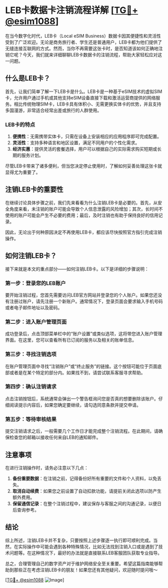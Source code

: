 # LEB卡数据卡注销流程详解 [[TG💪+ @esim1088](https://t.me/s/esim1088)]

在当今数字化时代，LEB卡（Local eSIM Business）数据卡因其便捷性和灵活性受到了广泛欢迎。无论是商务旅行者、学生还是普通用户，LEB卡都为他们提供了无缝连接互联网的方式。然而，当你不再需要这张卡时，是否知道该如何正确地注销它呢？今天，我们就来详细聊聊LEB卡数据卡的注销流程，帮助大家轻松应对这一问题。

## 什么是LEB卡？

首先，让我们简单了解一下LEB卡是什么。LEB卡是一种基于eSIM技术的虚拟SIM卡，允许用户通过手机或其他支持eSIM设备直接下载和激活运营商提供的网络服务。相比传统物理SIM卡，LEB卡具有体积小、无需更换实体卡的优势，并且支持多国漫游，非常适合经常出差或旅行的人群使用。

### LEB卡的特点

1. **便携性**：无需携带实体卡，只需在设备上安装相应的应用程序即可完成配置。
2. **灵活性**：支持多种语言和地区设置，满足不同用户的个性化需求。
3. **经济实惠**：提供灵活的套餐选择，用户可以根据自己的实际需求购买短期或长期的服务计划。

尽管LEB卡带来了诸多便利，但当您决定停止使用时，了解如何妥善处理这张卡就显得尤为重要了。

## 注销LEB卡的重要性

在继续讨论具体步骤之前，我们先来看看为什么注销LEB卡是必要的。首先，从安全角度来看，未注销的账户可能会导致个人信息泄露的风险增加；其次，长时间不使用的账户可能会产生不必要的费用；最后，及时注销也有助于保持良好的信用记录。

因此，无论出于何种原因决定不再使用LEB卡，都应该尽快按照官方指引完成注销操作。

## 如何注销LEB卡？

接下来就是本文的重点部分——如何注销LEB卡。以下是详细的步骤说明：

### 第一步：登录您的LEB账户

要开始注销过程，您首先需要访问LEB官方网站并登录您的个人账户。如果您还没有注册过账户，请先注册一个新账户。通常情况下，登录页面会要求输入手机号码或者电子邮件地址以及密码。

### 第二步：进入账户管理页面

成功登录后，点击顶部菜单栏中的“账户设置”或类似选项，这将带您进入账户管理界面。在这里，您可以查看所有已订阅的服务以及相关的账单信息。

### 第三步：寻找注销选项

在账户管理页面中寻找“注销账户”或“终止服务”的链接。这个按钮可能位于页面底部或者是在某个特定的部分内。如果找不到，请尝试联系客服寻求帮助。

### 第四步：确认注销请求

点击注销按钮后，系统通常会弹出一个警告框询问您是否真的想要删除该账户。仔细阅读提示内容后，如果您确定要继续，请勾选同意条款并提交申请。

### 第五步：等待审核结果

提交注销请求之后，一般需要几个工作日才能完成整个注销流程。在此期间，请确保检查您的邮箱以接收任何来自LEB的通知邮件。

## 注意事项

在进行注销操作时，请务必注意以下几点：

1. **备份重要数据**：在注销之前，记得备份好所有重要的文件和个人资料，以免丢失。
2. **取消自动续费**：如果您之前设置了自动扣款功能，请提前关闭此选项以防产生额外费用。
3. **保留通信记录**：在整个注销过程中，建议保存与客服之间的沟通记录，以便日后查询参考。

## 结论

综上所述，注销LEB卡并不复杂，只要按照上述步骤逐一执行即可顺利完成。当然，在实际操作中可能会遇到各种特殊情况，比如无法找到注销入口或是遇到了技术问题等。在这种情况下，最好的办法就是直接联系LEB客服团队获取专业指导。

总之，合理管理自己的数字资产对于维护网络安全至关重要。希望这篇指南能够帮助到那些正在考虑注销LEB卡的朋友！如果您还有其他疑问，欢迎随时提问哦～

[[TG💪+ @esim1088](https://t.me/s/esim1088) ![Image](https://i.postimg.cc/4NQfJmqS/Snipaste-2025-05-13-00-14-12.png)]